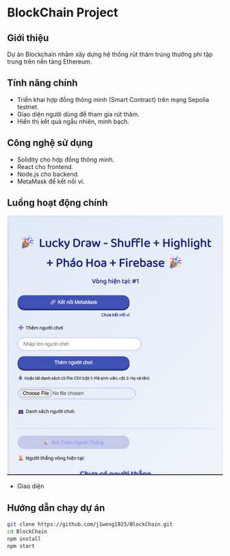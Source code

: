 # BlockChain Project

## Giới thiệu
Dự án Blockchain nhằm xây dựng hệ thống rút thăm trúng thưởng phi tập trung trên nền tảng Ethereum.

## Tính năng chính
- Triển khai hợp đồng thông minh (Smart Contract) trên mạng Sepolia testnet.
- Giao diện người dùng để tham gia rút thăm.
- Hiển thị kết quả ngẫu nhiên, minh bạch.

## Công nghệ sử dụng
- Solidity cho hợp đồng thông minh.
- React cho frontend.
- Node.js cho backend.
- MetaMask để kết nối ví.

## Luồng hoạt động chính

![Hợp Đồng Thông Minh](images/Picture1.png)

- Giao diện

## Hướng dẫn chạy dự án

```bash
git clone https://github.com/j1weng1923/BlockChain.git
cd BlockChain
npm install
npm start
